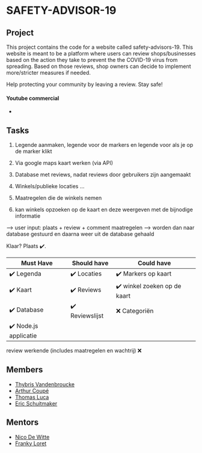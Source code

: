 
# SAFETY-ADVISOR-19 
## Project

This project contains the code for a website called safety-advisors-19. This website is meant to be a platform where users can review shops/businesses based on the action they take to prevent the the COVID-19 virus from spreading. Based on those reviews, shop owners can decide to implement more/stricter measures if needed. 

Help protecting your community by leaving a review.
Stay safe!
#### Youtube commercial
-
## Tasks

1. Legende aanmaken, legende voor de markers en legende voor als je op de marker klikt

2. Via google maps kaart werken (via API) 

3. Database met reviews, nadat reviews door gebruikers zijn aangemaakt

4. Winkels/publieke locaties … 

5. Maatregelen die de winkels nemen 

6. kan winkels opzoeken op de kaart en deze weergeven met de bijnodige informatie


 --> user input: plaats + review + comment maatregelen
 --> worden dan naar database gestuurd en daarna weer uit de database gehaald
 
Klaar? Plaats ✔️.

| Must Have | Should have | Could have |
| --- | --- | --- | 
| ✔️ Legenda | ✔️ Locaties  | ✔️ Markers op kaart  |
| ✔️ Kaart  | ✔️ Reviews| ✔️ winkel zoeken op de kaart |
| ✔️ Database  | ✔️ Reviewslijst | ❌ Categoriën |
| ✔️ Node.js applicatie  | | |

review werkende (includes maatregelen en wachtrij) ❌

## Members
- [Thybris Vandenbroucke](https://github.com/thybris)
- [Arthur Coupé](https://github.com/tuur2000)
- [Thomas Luca](https://github.com/ThomasLuca)
- [Eric Schuitmaker](https://github.com/ephrs)

## Mentors
- [Nico De Witte](https://github.com/BioBoost)
- [Franky Loret](https://github.com/frankyloret)


